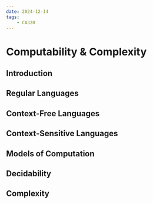 ```yaml
---
date: 2024-12-14 
tags: 
    - CA320
---
```


# Computability & Complexity

## Introduction

## Regular Languages

## Context-Free Languages

## Context-Sensitive Languages

## Models of Computation

## Decidability

## Complexity
